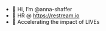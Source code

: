 - 🖤 Hi, I’m @anna-shaffer
- 🦑 HR @ https://restream.io
- 🚀 Accelerating the impact of LIVEs 

<!---
anna-shaffer/anna-shaffer is a ✨ special ✨ repository because its `README.md` (this file) appears on your GitHub profile.
You can click the Preview link to take a look at your changes.
--->
